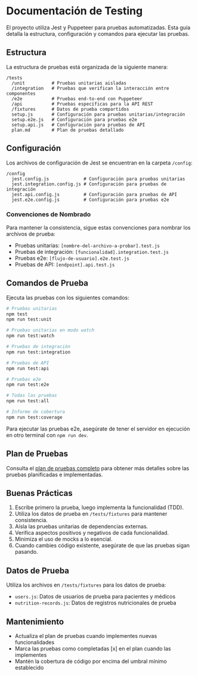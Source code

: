 # Documentación de Testing

El proyecto utiliza Jest y Puppeteer para pruebas automatizadas. Esta guía detalla la estructura, configuración y comandos para ejecutar las pruebas.

## Estructura

La estructura de pruebas está organizada de la siguiente manera:

```
/tests
  /unit          # Pruebas unitarias aisladas
  /integration   # Pruebas que verifican la interacción entre componentes
  /e2e           # Pruebas end-to-end con Puppeteer
  /api           # Pruebas específicas para la API REST
  /fixtures      # Datos de prueba compartidos
  setup.js       # Configuración para pruebas unitarias/integración
  setup.e2e.js   # Configuración para pruebas e2e
  setup.api.js   # Configuración para pruebas de API
  plan.md        # Plan de pruebas detallado
```

## Configuración

Los archivos de configuración de Jest se encuentran en la carpeta `/config`:

```
/config
  jest.config.js             # Configuración para pruebas unitarias
  jest.integration.config.js # Configuración para pruebas de integración
  jest.api.config.js         # Configuración para pruebas de API
  jest.e2e.config.js         # Configuración para pruebas e2e
```

### Convenciones de Nombrado

Para mantener la consistencia, sigue estas convenciones para nombrar los archivos de prueba:

- Pruebas unitarias: `[nombre-del-archivo-a-probar].test.js`
- Pruebas de integración: `[funcionalidad].integration.test.js` 
- Pruebas e2e: `[flujo-de-usuario].e2e.test.js`
- Pruebas de API: `[endpoint].api.test.js`

## Comandos de Prueba

Ejecuta las pruebas con los siguientes comandos:

```bash
# Pruebas unitarias
npm test
npm run test:unit

# Pruebas unitarias en modo watch
npm run test:watch

# Pruebas de integración
npm run test:integration

# Pruebas de API
npm run test:api

# Pruebas e2e
npm run test:e2e

# Todas las pruebas
npm run test:all

# Informe de cobertura
npm run test:coverage
```

Para ejecutar las pruebas e2e, asegúrate de tener el servidor en ejecución en otro terminal con `npm run dev`.

## Plan de Pruebas

Consulta el [plan de pruebas completo](../tests/plan.md) para obtener más detalles sobre las pruebas planificadas e implementadas.

## Buenas Prácticas

1. Escribe primero la prueba, luego implementa la funcionalidad (TDD).
2. Utiliza los datos de prueba en `/tests/fixtures` para mantener consistencia.
3. Aísla las pruebas unitarias de dependencias externas.
4. Verifica aspectos positivos y negativos de cada funcionalidad.
5. Minimiza el uso de mocks a lo esencial.
6. Cuando cambies código existente, asegúrate de que las pruebas sigan pasando.

## Datos de Prueba

Utiliza los archivos en `/tests/fixtures` para los datos de prueba:

- `users.js`: Datos de usuarios de prueba para pacientes y médicos
- `nutrition-records.js`: Datos de registros nutricionales de prueba

## Mantenimiento

- Actualiza el plan de pruebas cuando implementes nuevas funcionalidades
- Marca las pruebas como completadas [x] en el plan cuando las implementes
- Mantén la cobertura de código por encima del umbral mínimo establecido 